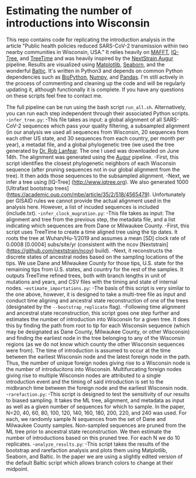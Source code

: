 # Estimating the number of introductions into Wisconsin
This repo contains code for replicating the introduction analysis in the article "Public health policies reduced SARS-CoV-2 transmission within two nearby communities in Wisconsin, USA." It relies heavily on [MAFFT](https://mafft.cbrc.jp/alignment/software/), [IQ-Tree](http://www.iqtree.org), and [TreeTime](https://github.com/neherlab/treetime) and was heavily inspired by the [NextStrain Augur](https://github.com/nextstrain/augur) pipeline. Results are visualized using [Matplotlib](https://matplotlib.org), [Seaborn](https://seaborn.pydata.org), and the wonderful [Baltic](https://github.com/evogytis/baltic). It's written in Python3 and depends on common Python dependencies such as [BioPython](https://biopython.org), [Numpy](https://numpy.org), and [Pandas](https://pandas.pydata.org). I'm still actively in the process of commenting and cleaning up the code and will be regularly updating it, although functionally it is complete. If you have any questions on these scripts feel free to contact me.

The full pipeline can be run using the bash script <code>run_all.sh</code>. Alternatively, you can run each step independent through their associated Python scripts. 
-<code>infer_tree.py</code>: 
    -This file takes as input: a global alignment of all SARS-CoV-2 sequences which pass your quality filtering, a subsampled alignment (in our analysis we used all sequences from Wisconsin, 20 sequences from each other US state, and 30 sequences from each country, per month per year), a metadat file, and a global phylogenetic tree (we used the tree generated by [Dr. Rob Lanfear](https://github.com/roblanf/sarscov2phylo). The one I used was downloaded on June 14th. The alignment was generated using the [Augur](https://github.com/nextstrain/augur) pipeline. 
    -First, this script identifies the closest phylogenetic neighbors of each Wisconsin sequence (after pruning sequences not in our global alignment from the tree). It then adds those sequences to the subsampled alignment. 
    -Next, we infer a tree using [IQ-Tree] (http://www.iqtree.org). We also generated 1000 [Ultrafast bootstrap trees] (https://academic.oup.com/mbe/article/35/2/518/4565479). Unfortunately per GISAID rules we cannot provide the actual alignment used in the analysis here. However, a list of incuded sequences is included (include.txt).
-<code>infer_clock_mugration.py</code>:
    -This file takes as input: The alignment and tree from the previous step, the metadata file, and a list indicating which sequences are from Dane or Milwaukee County.
    -First, this script uses TreeTime to create a time aligned tree using the tip dates. It roots the tree at Wuhan/Hu-1/2019 and assumes a mean [SD] clock rate of 0.0008 [0.0004] subs/site/yr (consistent with the ncov [Nextstrain] (https://github.com/nextstrain/ncov) build). 
    -Next, it reconstructs the discrete states of ancestral nodes based on the sampling locations of the tips. We use Dane and Milwaukee County for those tips, U.S. state for the remaining tips from U.S. states, and country for the rest of the samples. It outputs TreeTime refined trees, both with branch lengths in unit of mutations and years, and CSV files with the timing and state of internal nodes. 
-<code>estimate_importations.py</code>:
    -The basis of this script is very similar to the one above, however, it is designed to take a multi-tree file as input and conduct time aligning and ancestral state reconstruction of one of the trees (designated by the <code>--bootstrap_replicate</code> flag). 
    -Following time alignment and ancestral state reconstruction, this script goes one step further and estimates the number of introduction into Wisconsin for a given tree. It does this by finding the path from root to tip for each Wisconsin sequence (which may be designated as Dane County, Milwaukee County, or other Wisconsin) and finding the earliest node in the tree belonging to any of the Wisconsin regions (as we do not know which county the other Wisconsin sequences were from). The time of introduction is assumed to occur at the time between the earliest Wisconsin node and the latest foreign node in the path. Thus, the number of unique foreign nodes giving rise to a Wisconsin node is the number of introducitons into Wisconsin. Multifurcating foreign nodes giving rise to multiple Wisconsin nodes are attributed to a single introduction event and the timing of said introduction is set to the midbranch time between the foreign node and the earliest Wisconsin node. 
-<code>rarefaction.py</code>:
    -This script is designed to test the sensitivity of our results to biased sampling. It takes the ML tree, alignment, and metadata as input as well as a given number of sequences for which to sample. In the paper, N=20, 40, 60, 80, 100, 120, 140, 160, 180, 200, 220, and 240 was used. For each, we randomly sample N sequences from the set of Dane and Milwaukee County samples. Non-sampled sequences are pruned from the ML tree prior to ancestral state reconstruction. We then estimate the number of introductions based on this pruned tree. For each N we do 10 replicates. 
-<code>analyze_results.py</code>:
    -This script takes the results of the bootstrap and rarefaction analysis and plots them using Matplotlib, Seaborn, and Baltic. In the paper we are using a slightly edited version of the default Baltic script which allows branch colors to change at their midpoint. 

